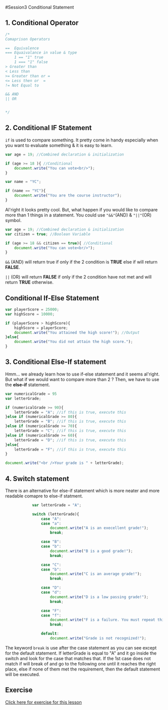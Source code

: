 #Session3 Conditional Statement

## 1. Conditional Operator 

```javascript
/*
Comaprison Operators

==  Equivalence 
=== Equaivalance in value & type
	1 == "1" true
	1 === "1" false
> Greater than 
< Less than 
>= Greater than or =
<= Less then or  =
!= Not Equal to 

&& AND 
|| OR


*/
```

## 2. Conditional IF Statement 
`if` is used to compare something. It pretty come in handy especially when you want to evaluate something & it is easy to learn. 

```javascript
var age = 19; //Combined declaration & initialization

if (age >= 18 ){ //Conditional 
	document.write("You can vote<br/>");
}
```

```javascript
var name = "YC";

if (name == "YC"){
	document.write("You are the course instructor");
}
```

Al'right it looks pretty cool. But, what happen if you would like to compare more than 1 things in a statement. You could use `"&&"`(AND) & `"||"`(OR) symbol. 


```javascript
var age = 19; //Combined declaration & initialization
var citizen = true; //Boolean Variable

if (age >= 18 && citizen == true){ //Conditional 
	document.write("You can vote<br/>");
}
```

`&&` (AND) will return true if only if the 2 condition is **TRUE** else if will return **FALSE**. 

`||` (OR) will return **FALSE** if only if the 2 condition have not met and will return **TRUE** otherwise.


## Conditional If-Else Statement 

```javascript
var playerScore = 25000;
var highScore = 10000;

if (playerScore > highScore){
	highScore = playerScore;
	document.write("You attained the high score!"); //Output
}else{
	document.write("You did not attain the high score.");
}
```

## 3. Conditional Else-If statement

Hmm... we already learn how to use if-else statement and it seems al'right. But what if we would want to compare more than 2 ? Then, we have to use the **else-if** statement. 

```javascript
var numericalGrade = 95
var letterGrade;

if (numericalGrade >= 90){
	letterGrade = "A"; //if this is true, execute this
}else if (numericalGrade >= 80){
	letterGrade = "B"; //if this is true, execute this
}else if (numericalGrade >= 70){
	letterGrade = "C"; //if this is true, execute this
}else if (numericalGrade >= 60){
	letterGrade = "D"; //if this is true, execute this
}else{
	letterGrade = "F"; //if this is true, execute this
}

document.write("<br />Your grade is " + letterGrade);
```

## 4. Switch statement 

There is an alternative for else-if statement which is more neater and more readable comapre to else-if statment. 


```javascript
			var letterGrade = "A";

			switch (letterGrade){
				case "A":
				case "a":
					document.write("A is an execellent grade!");
					break;

				case "B":
				case "b":
					document.write("B is a good grade!");
					break;

				case "C":
				case "b":
					document.write("C is an average grade!");
					break;

				case "D":
				case "d":
					document.write("D is a low passing grade!");
					break;

				case "F":
				case "f":
					document.write("F is a failure. You must repeat this course");
					break;

				default:
					document.write("Grade is not recognized!");
```

The keyword `break` is use after the case statement as you can see except for the default statement. If letterGrade is equal to "A" and it go inside the switch and look for the case that matches that. If the 1st case does not match if will break of and go to the following one until it reaches the right place, else if none of them met the requirement, then the default statement will be executed.


## Exercise 
[Click here for exercise for this lesson](https://github.com/yclim95/JavaScript-for-Beginners/tree/master/session3_conditional_statements/lab_exercise3)
